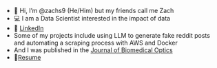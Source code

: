 - 👋 Hi, I’m @zachs9 (He/Him) but my friends call me Zach 
- 💻 I am a Data Scientist interested in the impact of data
- :office: [LinkedIn](https://www.linkedin.com/in/zach-segal/)
- Some of my projects include using LLM to generate fake reddit posts and automating a scraping process with AWS and Docker
-  And I was published in the [Journal of Biomedical Optics](https://www.spiedigitallibrary.org/journals/journal-of-biomedical-optics/volume-26/issue-04/043009/Globally-deployed-COVID-19-fever-screening-devices-using-infrared-thermographs/10.1117/1.JBO.26.4.043009.full?SSO=1)
-  📁[Resume](https://docs.google.com/document/d/1EP9hFwoqt-u_dUapv-7okl4Scu9jEUJ99wV2jy2_UA4/)


